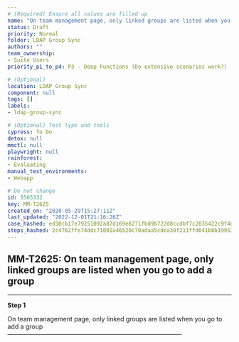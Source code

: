 ```yaml
---
# (Required) Ensure all values are filled up
name: "On team management page, only linked groups are listed when you go to add a group"
status: Draft
priority: Normal
folder: LDAP Group Sync
authors: ""
team_ownership: 
- Suite Users
priority_p1_to_p4: P3 - Deep Functions (Do extensive scenarios work?)

# (Optional)
location: LDAP Group Sync
component: null
tags: []
labels: 
- ldap-group-sync

# (Optional) Test type and tools
cypress: To Do
detox: null
mmctl: null
playwright: null
rainforest: 
- Evaluating
manual_test_environments: 
- Webapp

# Do not change
id: 5565332
key: MM-T2625
created_on: "2020-05-29T15:27:11Z"
last_updated: "2022-12-01T21:16:26Z"
case_hashed: ed30cb17e79251092a87d169e8271fbd9b722d8ccdbf7c2835422c9f4d895843a7ce457743f7dea61953d81b35201389
steps_hashed: 2c4762ffe74ddc71001a46520c70adaa5cdea30f211ffd041b8b19953f957f1b30b5c0a9c6442816d45ba201f2f85dd8
---
```


<!-- (Auto-generated) Based on frontmatter's "key" and "name" -->

## MM-T2625: On team management page, only linked groups are listed when you go to add a group

---

**Step 1**

On team management page, only linked groups are listed when you go to add a group\
————————————————————————————
